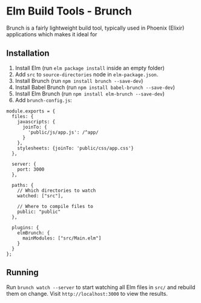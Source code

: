 # Elm Build Tools - Brunch

Brunch is a fairly lightweight build tool, typically used in Phoenix (Elixir) applications which makes it ideal for

## Installation

  1. Install Elm (run `elm package install` inside an empty folder)
  2. Add `src` to `source-directories` node in `elm-package.json`.
  3. Install Brunch (run `npm install brunch --save-dev`)
  4. Install Babel Brunch (run `npm install babel-brunch --save-dev`)
  5. Install Elm Brunch (run `npm install elm-brunch --save-dev`)
  6. Add `brunch-config.js`:
  ```
  module.exports = {
    files: {
      javascripts: {
        joinTo: {
          'public/js/app.js': /^app/
        }
      },
      stylesheets: {joinTo: 'public/css/app.css'}
    },

    server: {
      port: 3000
    },

    paths: {
      // Which directories to watch
      watched: ["src"],

      // Where to compile files to
      public: "public"
    },

    plugins: {
      elmBrunch: {
        mainModules: ["src/Main.elm"]
      }
    }
  };
  ```

## Running

Run `brunch watch --server` to start watching all Elm files in `src/` and rebuild them on change. Visit `http://localhost:3000` to view the results.
